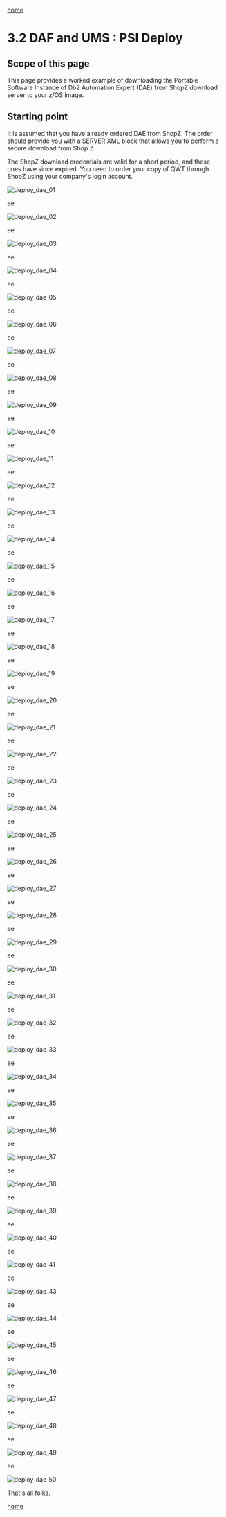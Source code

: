 [home](https://github.com/zeditor01/zowe_db2_tools/blob/main/docs/ZPDT_Build_Path.md)

# 3.2 DAF and UMS : PSI Deploy

## Scope of this page

This page provides a worked example of downloading the Portable Software Instance of Db2 Automation Expert (DAE) from ShopZ download server to your z/OS image.

## Starting point

It is assumed that you have already ordered DAE from ShopZ. The order should provide you with a SERVER XML block that allows you to perform a secure download from Shop Z. 

The ShopZ download credentials are valid for a short period, and these ones have since expired. You need to order your copy of QWT through ShopZ using your company's login account.




![deploy_dae_01](/images/deploy_dae_01.jpg)

ee

![deploy_dae_02](/images/deploy_dae_02.jpg)

ee

![deploy_dae_03](/images/deploy_dae_03.jpg)

ee

![deploy_dae_04](/images/deploy_dae_04.jpg)

ee

![deploy_dae_05](/images/deploy_dae_05.jpg)

ee

![deploy_dae_06](/images/deploy_dae_06.jpg)

ee

![deploy_dae_07](/images/deploy_dae_07.jpg)

ee

![deploy_dae_08](/images/deploy_dae_08.jpg)

ee

![deploy_dae_09](/images/deploy_dae_09.jpg)

ee

![deploy_dae_10](/images/deploy_dae_10.jpg)

ee

![deploy_dae_11](/images/deploy_dae_11.jpg)

ee

![deploy_dae_12](/images/deploy_dae_12.jpg)

ee

![deploy_dae_13](/images/deploy_dae_13.jpg)

ee

![deploy_dae_14](/images/deploy_dae_14.jpg)

ee

![deploy_dae_15](/images/deploy_dae_15.jpg)

ee

![deploy_dae_16](/images/deploy_dae_16.jpg)

ee

![deploy_dae_17](/images/deploy_dae_17.jpg)

ee

![deploy_dae_18](/images/deploy_dae_18.jpg)

ee

![deploy_dae_19](/images/deploy_dae_19.jpg)

ee

![deploy_dae_20](/images/deploy_dae_20.jpg)

ee

![deploy_dae_21](/images/deploy_dae_21.jpg)

ee

![deploy_dae_22](/images/deploy_dae_22.jpg)

ee

![deploy_dae_23](/images/deploy_dae_23.jpg)

ee

![deploy_dae_24](/images/deploy_dae_24.jpg)

ee

![deploy_dae_25](/images/deploy_dae_25.jpg)

ee

![deploy_dae_26](/images/deploy_dae_26.jpg)

ee

![deploy_dae_27](/images/deploy_dae_27.jpg)

ee

![deploy_dae_28](/images/deploy_dae_28.jpg)

ee

![deploy_dae_29](/images/deploy_dae_29.jpg)

ee

![deploy_dae_30](/images/deploy_dae_30.jpg)

ee

![deploy_dae_31](/images/deploy_dae_31.jpg)

ee

![deploy_dae_32](/images/deploy_dae_32.jpg)

ee

![deploy_dae_33](/images/deploy_dae_33.jpg)

ee

![deploy_dae_34](/images/deploy_dae_34.jpg)

ee

![deploy_dae_35](/images/deploy_dae_35.jpg)

ee

![deploy_dae_36](/images/deploy_dae_36.jpg)

ee

![deploy_dae_37](/images/deploy_dae_37.jpg)

ee

![deploy_dae_38](/images/deploy_dae_38.jpg)

ee

![deploy_dae_39](/images/deploy_dae_39.jpg)

ee

![deploy_dae_40](/images/deploy_dae_40.jpg)

ee

![deploy_dae_41](/images/deploy_dae_41.jpg)


ee

![deploy_dae_43](/images/deploy_dae_43.jpg)

ee

![deploy_dae_44](/images/deploy_dae_44.jpg)

ee

![deploy_dae_45](/images/deploy_dae_45.jpg)

ee

![deploy_dae_46](/images/deploy_dae_46.jpg)

ee

![deploy_dae_47](/images/deploy_dae_47.jpg)

ee


![deploy_dae_48](/images/deploy_dae_48.jpg)

ee

![deploy_dae_49](/images/deploy_dae_49.jpg)

ee

![deploy_dae_50](/images/deploy_dae_50.jpg)


That's all folks.





[home](https://github.com/zeditor01/zowe_db2_tools/blob/main/docs/ZPDT_Build_Path.md)
